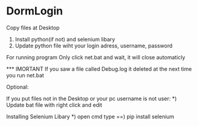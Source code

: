 # DormLogin

Copy files at Desktop
  
  1) Install python(if not) and selenium libary
  2) Update python file wiht your login adress, username, password
 
 
For running program 
    Only click net.bat and wait, it will close automaticly
    
*** IMORTANT
If you saw a file called Debug.log it deleted at the next time you run net.bat


Optional:

If you put files not in the Desktop or your pc username is not user:
  *) Update bat file with right click and edit 

Installing Selenium Libary
  *) open cmd
     type ==) pip install selenium

